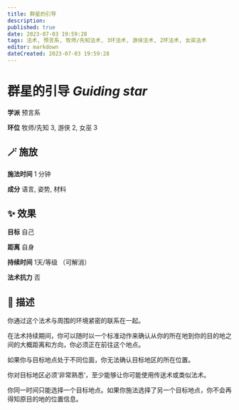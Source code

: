 ```yaml
---
title: 群星的引导
description: 
published: true
date: 2023-07-03 19:59:28
tags: 法术, 预言系, 牧师/先知法术, 3环法术, 游侠法术, 2环法术, 女巫法术
editor: markdown
dateCreated: 2023-07-03 19:59:28
---
```


# **群星的引导** *Guiding star*

**学派** 预言系 

**环位** 牧师/先知 3, 游侠 2, 女巫 3

## 🪄 施放

**施法时间** 1 分钟

**成分** 语言, 姿势, 材料

## ✨ 效果 

**目标** 自己 

**距离** 自身  

**持续时间** 1天/等级 （可解消） 

**法术抗力** 否

## 📖 描述

你通过这个法术与周围的环境紧密的联系在一起。

在法术持续期间，你可以随时以一个标准动作来确认从你的所在地到你的目的地之间的大概距离和方向，你必须正在前往这个地点。

如果你与目标地点处于不同位面，你无法确认目标地区的所在位置。

你对目标地区必须‘非常熟悉’，至少能够让你可能使用传送术或类似法术。

你同一时间只能选择一个目标地点。如果你施法选择了另一个目标地点，你不会再得知原目的地的位置信息。
    
